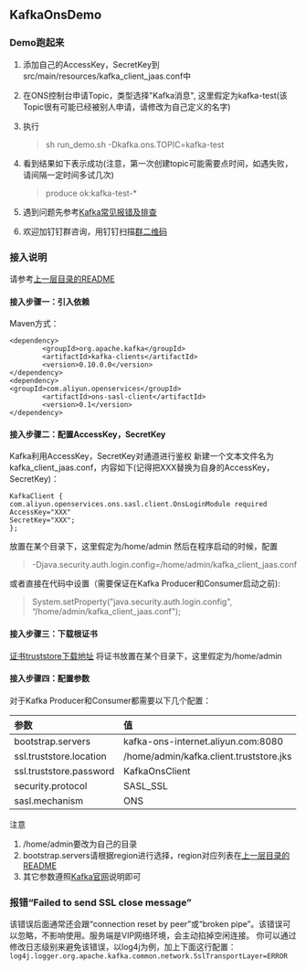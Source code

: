 ## KafkaOnsDemo

### Demo跑起来
1. 添加自己的AccessKey，SecretKey到src/main/resources/kafka_client_jaas.conf中
	
2. 在ONS控制台申请Topic，类型选择"Kafka消息", 这里假定为kafka-test(该Topic很有可能已经被别人申请，请修改为自己定义的名字)
3. 执行

	> sh run_demo.sh -Dkafka.ons.TOPIC=kafka-test
	
4. 看到结果如下表示成功(注意，第一次创建topic可能需要点时间，如遇失败，请间隔一定时间多试几次)

	> produce ok:kafka-test-*
5. 遇到问题先参考[Kafka常见报错及排查](https://help.aliyun.com/document_detail/57058.html)
6. 欢迎加钉钉群咨询，用钉钉扫描[群二维码](http://img3.tbcdn.cn/5476e8b07b923/TB1HEQgQpXXXXbdXVXXXXXXXXXX) 
	
	
### 接入说明

请参考[上一层目录的README](https://github.com/AliwareMQ/aliware-kafka-demos)

#### 接入步骤一：引入依赖
Maven方式：
```
<dependency>
     	<groupId>org.apache.kafka</groupId>
     	<artifactId>kafka-clients</artifactId>
     	<version>0.10.0.0</version>
</dependency>
<dependency>
<groupId>com.aliyun.openservices</groupId>
    	<artifactId>ons-sasl-client</artifactId>
    	<version>0.1</version>
</dependency>
```
#### 接入步骤二：配置AccessKey，SecretKey
Kafka利用AccessKey，SecretKey对通道进行鉴权
新建一个文本文件名为kafka_client_jaas.conf，内容如下(记得把XXX替换为自身的AccessKey，SecretKey)：

```
KafkaClient {
com.aliyun.openservices.ons.sasl.client.OnsLoginModule required
AccessKey="XXX"
SecretKey="XXX";
};
````

放置在某个目录下，这里假定为/home/admin
然后在程序启动的时候，配置
> -Djava.security.auth.login.config=/home/admin/kafka_client_jaas.conf

或者直接在代码中设置（需要保证在Kafka Producer和Consumer启动之前):           
> System.setProperty("java.security.auth.login.config",  “/home/admin/kafka_client_jaas.conf");



#### 接入步骤三：下载根证书
[证书truststore下载地址](http://common-read-files.oss-cn-shanghai.aliyuncs.com/kafka.client.truststore.jks)
将证书放置在某个目录下，这里假定为/home/admin


#### 接入步骤四：配置参数
对于Kafka Producer和Consumer都需要以下几个配置：

|参数|值|
|:--|:--|
|bootstrap.servers|kafka-ons-internet.aliyun.com:8080|
|ssl.truststore.location|/home/admin/kafka.client.truststore.jks|
|ssl.truststore.password|KafkaOnsClient|
|security.protocol|SASL_SSL|
|sasl.mechanism|ONS|


注意
1. /home/admin要改为自己的目录
2. bootstrap.servers请根据region进行选择，region对应列表在[上一层目录的README](https://github.com/AliwareMQ/aliware-kafka-demos)
3. 其它参数遵照[Kafka官网](https://kafka.apache.org/0101/documentation.html)说明即可

### 报错“Failed to send SSL close message”
该错误后面通常还会跟“connection reset by peer”或“broken pipe”。该错误可以忽略，不影响使用。服务端是VIP网络环境，会主动掐掉空闲连接。
你可以通过修改日志级别来避免该错误，以log4j为例，加上下面这行配置：
`log4j.logger.org.apache.kafka.common.network.SslTransportLayer=ERROR`





	


